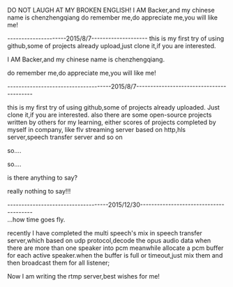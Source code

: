 DO NOT LAUGH AT MY BROKEN ENGLISH!
I AM Backer,and my chinese name is chenzhengqiang
do remember me,do appreciate me,you will like me!


---------------------2015/8/7--------------------
this is my first try of using github,some of projects already upload,just clone it,if you are interested.

I AM Backer,and my chinese name is chenzhengqiang.

do remember me,do appreciate me,you will like me!


-------------------------------------2015/8/7-----------------------------------------

this is my first try of using github,some of projects already uploaded.
Just clone it,if you are interested.
also there are some open-source projects written by others for my learning,
either scores of projects completed by myself in company,
like flv streaming server based on http,hls server,speech transfer server and so on

so....

so....

is there anything to say?

really nothing to say!!!


------------------------------------2015/12/30---------------------------------------                                              
...how time goes fly.

recently I have completed the multi speech's mix in speech transfer server,which based on udp protocol,decode the opus audio data when there are more than one speaker into pcm meanwhile allocate a pcm buffer for each active speaker.when the buffer is full or timeout,just mix them and then broadcast them for all listener; 

Now I am writing the rtmp server,best wishes for me!
